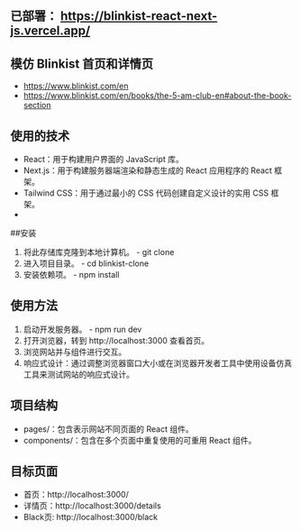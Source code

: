## 已部署： https://blinkist-react-next-js.vercel.app/
## 模仿 Blinkist 首页和详情页
  - https://www.blinkist.com/en
  - https://www.blinkist.com/en/books/the-5-am-club-en#about-the-book-section

## 使用的技术
  - React：用于构建用户界面的 JavaScript 库。
  - Next.js：用于构建服务器端渲染和静态生成的 React 应用程序的 React 框架。
  - Tailwind CSS：用于通过最小的 CSS 代码创建自定义设计的实用 CSS 框架。
  - 
##安装
  1. 将此存储库克隆到本地计算机。
    - git clone <repository-url>
  2. 进入项目目录。
    - cd blinkist-clone
  3. 安装依赖项。
    - npm install
     
 ## 使用方法
  1. 启动开发服务器。
    - npm run dev
  2. 打开浏览器，转到 http://localhost:3000 查看首页。
  3. 浏览网站并与组件进行交互。
  4. 响应式设计：通过调整浏览器窗口大小或在浏览器开发者工具中使用设备仿真工具来测试网站的响应式设计。

 ## 项目结构
  - pages/：包含表示网站不同页面的 React 组件。
  - components/：包含在多个页面中重复使用的可重用 React 组件。

 ## 目标页面
  - 首页：http://localhost:3000/
  - 详情页：http://localhost:3000/details
  - Black页: http://localhost:3000/black


